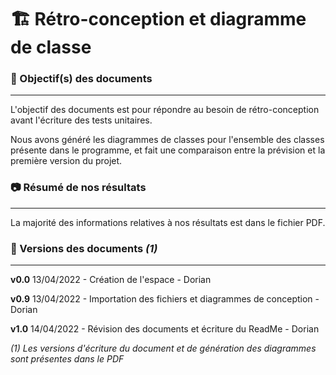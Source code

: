 # 🏗️ Rétro-conception et diagramme de classe

### 🎯 Objectif(s) des documents
___

L'objectif des documents est pour répondre au besoin de rétro-conception avant l'écriture des tests unitaires. 

Nous avons généré les diagrammes de classes pour l'ensemble des classes présente dans le programme, et fait une comparaison entre la prévision et la première version du projet.

### 📷 Résumé de nos résultats
____

La majorité des informations relatives à nos résultats est dans le fichier PDF.


### 📃 Versions des documents *(1)*
____
**v0.0** 13/04/2022 - Création de l'espace - Dorian

**v0.9** 13/04/2022 - Importation des fichiers et diagrammes de conception - Dorian

**v1.0** 14/04/2022 - Révision des documents et écriture du ReadMe - Dorian

*(1) Les versions d'écriture du document et de génération des diagrammes sont présentes dans le PDF* 